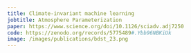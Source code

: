 ```yaml
---
title: Climate-invariant machine learning
jobtitle: Atmosphere Parameterization
paper: https://www.science.org/doi/10.1126/sciadv.adj7250
code: https://zenodo.org/records/5775489#.Ybb96NBKiUk
image: /images/publications/bdst_23.png
---
```

